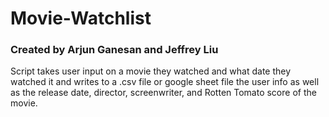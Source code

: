 # Movie-Watchlist
### Created by Arjun Ganesan and Jeffrey Liu

Script takes user input on a movie they watched and what date they watched it and writes to a .csv file or google sheet file the user info as well as the release date, director, screenwriter, and Rotten Tomato score of the movie.
